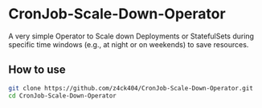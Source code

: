 # CronJob-Scale-Down-Operator
A very simple Operator to Scale down Deployments or StatefulSets during specific time windows (e.g., at night or on weekends) to save resources.

## How to use

```bash
git clone https://github.com/z4ck404/CronJob-Scale-Down-Operator.git
cd CronJob-Scale-Down-Operator
```
